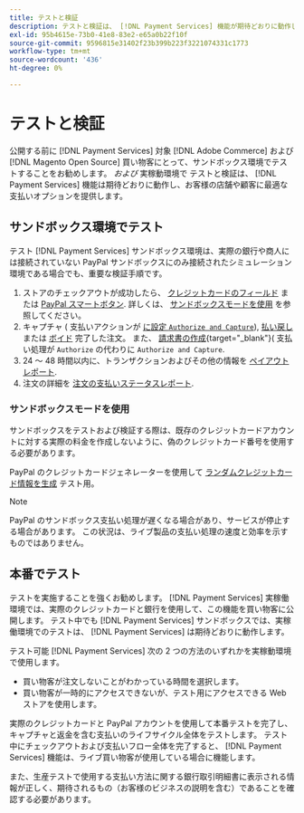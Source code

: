 ```yaml
---
title: テストと検証
description: テストと検証は、 [!DNL Payment Services] 機能が期待どおりに動作し、顧客に最適な支払いオプションを提供する
exl-id: 95b4615e-73b0-41e8-83e2-e65a0b22f10f
source-git-commit: 9596815e31402f23b399b223f3221074331c1773
workflow-type: tm+mt
source-wordcount: '436'
ht-degree: 0%

---
```


# テストと検証

公開する前に [!DNL Payment Services] 対象 [!DNL Adobe Commerce] および [!DNL Magento Open Source] 買い物客にとって、サンドボックス環境でテストすることをお勧めします。 _および_ 実稼動環境で テストと検証は、 [!DNL Payment Services] 機能は期待どおりに動作し、お客様の店舗や顧客に最適な支払いオプションを提供します。

## サンドボックス環境でテスト

テスト [!DNL Payment Services] サンドボックス環境は、実際の銀行や商人には接続されていない PayPal サンドボックスにのみ接続されたシミュレーション環境である場合でも、重要な検証手順です。

1. ストアのチェックアウトが成功したら、 [クレジットカードのフィールド](payments-options.md#credit-card-fields) または [PayPal スマートボタン](payments-options.md#paypal-smart-buttons). 詳しくは、 [サンドボックスモードを使用](#use-sandbox-mode) を参照してください。
1. キャプチャ ( 支払いアクションが [に設定 `Authorize and Capture`](onboard.md#set-payment-services-as-payment-method)), [払い戻し](refunds.md)または [ボイド](voids.md) 完了した注文。 また、 [請求書の作成](https://docs.magento.com/user-guide/sales/invoice-create.html){target=&quot;_blank&quot;}( 支払い処理が `Authorize` の代わりに `Authorize and Capture`.
1. 24 ～ 48 時間以内に、トランザクションおよびその他の情報を [ペイアウトレポート](payouts.md).
1. 注文の詳細を [注文の支払いステータスレポート](order-payment-status.md).

### サンドボックスモードを使用

サンドボックスをテストおよび検証する際は、既存のクレジットカードアカウントに対する実際の料金を作成しないように、偽のクレジットカード番号を使用する必要があります。

PayPal のクレジットカードジェネレーターを使用して [ランダムクレジットカード情報を生成](https://www.paypal.com/us/smarthelp/article/where-can-i-find-test-credit-card-numbers-ts2157) テスト用。

>[!NOTE]
>
>PayPal のサンドボックス支払い処理が遅くなる場合があり、サービスが停止する場合があります。 この状況は、ライブ製品の支払い処理の速度と効率を示すものではありません。

## 本番でテスト

テストを実施することを強くお勧めします。 [!DNL Payment Services] 実稼働環境では、実際のクレジットカードと銀行を使用して、この機能を買い物客に公開します。 テスト中でも [!DNL Payment Services] サンドボックスでは、実稼働環境でのテストは、 [!DNL Payment Services] は期待どおりに動作します。

テスト可能 [!DNL Payment Services] 次の 2 つの方法のいずれかを実稼動環境で使用します。

* 買い物客が注文しないことがわかっている時間を選択します。
* 買い物客が一時的にアクセスできないが、テスト用にアクセスできる Web ストアを使用します。

実際のクレジットカードと PayPal アカウントを使用して本番テストを完了し、キャプチャと返金を含む支払いのライフサイクル全体をテストします。 テスト中にチェックアウトおよび支払いフロー全体を完了すると、 [!DNL Payment Services] 機能は、ライブ買い物客が使用している場合に機能します。

また、生産テストで使用する支払い方法に関する銀行取引明細書に表示される情報が正しく、期待されるもの（お客様のビジネスの説明を含む）であることを確認する必要があります。
